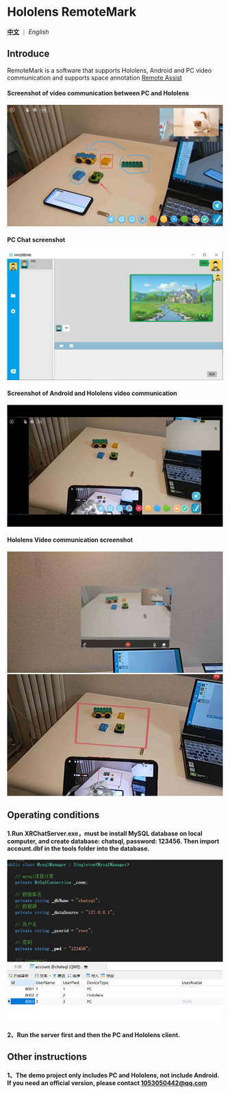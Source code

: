 # Hololens RemoteMark

[**中文**](README.md) ｜ *English*

## Introduce
RemoteMark is a software that supports Hololens, Android and PC video communication and supports space annotation  [Remote Assist](https://docs.microsoft.com/en-us/dynamics365/mixed-reality/remote-assist/ra-overview)

#### Screenshot of video communication between PC and Hololens
![Image text](Image/pc.jpg)
#### PC Chat screenshot
![Image text](Image/pc_chat.jpg)
#### Screenshot of Android and Hololens video communication
![Image text](Image/android.jpg)
#### Hololens Video communication screenshot
![Image text](Image/hls.jpg)
![Image text](Image/hls2.jpg)
## Operating conditions

#### 1.Run XRChatServer.exe，must be install MySQL database on local computer, and create database: chatsql, password: 123456. Then import account.dbf in the tools folder into the database.
![Image text](Image/sqlset.png)
![Image text](Image/SQL.png)
#### 2、Run the server first and then the PC and Hololens client.
## Other instructions
#### 1、The demo project only includes PC and Hololens, not include Android. If you need an official version, please contact 1053050442@qq.com
